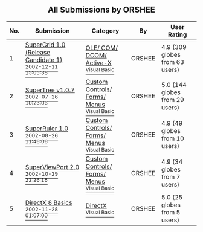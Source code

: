 ﻿<div align="center">

## All Submissions by ORSHEE

</div>

No.  | Submission | Category | By   | User Rating
---- | ---------- | -------- | ---- | -----------
1 | [SuperGrid 1\.0 \(Release Candidate 1\)<br /><sup>2002-12-11 15:05:38</sup>](https://github.com/Planet-Source-Code/orshee-supergrid-1-0-release-candidate-1__1-41225) | [OLE/ COM/ DCOM/ Active\-X<br /><sup>Visual Basic</sup>](../ByCategory/ole-com-dcom-active-x__1-29.md) | ORSHEE | 4.9 (309 globes from 63 users)
2 | [SuperTree v1\.0\.7<br /><sup>2002-07-26 10:23:06</sup>](https://github.com/Planet-Source-Code/orshee-supertree-v1-0-7__1-37264) | [Custom Controls/ Forms/  Menus<br /><sup>Visual Basic</sup>](../ByCategory/custom-controls-forms-menus__1-4.md) | ORSHEE | 5.0 (144 globes from 29 users)
3 | [SuperRuler 1\.0<br /><sup>2002-08-26 11:46:06</sup>](https://github.com/Planet-Source-Code/orshee-superruler-1-0__1-38309) | [Custom Controls/ Forms/  Menus<br /><sup>Visual Basic</sup>](../ByCategory/custom-controls-forms-menus__1-4.md) | ORSHEE | 4.9 (49 globes from 10 users)
4 | [SuperViewPort 2\.0<br /><sup>2002-10-29 22:26:18</sup>](https://github.com/Planet-Source-Code/orshee-superviewport-2-0__1-40230) | [Custom Controls/ Forms/  Menus<br /><sup>Visual Basic</sup>](../ByCategory/custom-controls-forms-menus__1-4.md) | ORSHEE | 4.9 (34 globes from 7 users)
5 | [DirectX 8 Basics<br /><sup>2002-11-28 01:07:00</sup>](https://github.com/Planet-Source-Code/orshee-directx-8-basics__1-41103) | [DirectX<br /><sup>Visual Basic</sup>](../ByCategory/directx__1-44.md) | ORSHEE | 5.0 (25 globes from 5 users)
